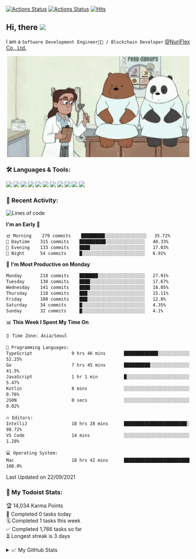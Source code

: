 
[![Actions Status](https://github.com/ddok2/ddok2/workflows/Todoist%20Readme/badge.svg)](https://github.com/ddok2/ddok2/actions)
[![Actions Status](https://github.com/ddok2/ddok2/workflows/wakatime-stats/badge.svg)](https://github.com/ddok2/ddok2/actions)
[![Hits](https://hits.seeyoufarm.com/api/count/incr/badge.svg?url=https%3A%2F%2Fgithub.com%2Fddok2&count_bg=%23FF9595&title_bg=%23555555&icon=github.svg&icon_color=%23FFFFFF&title=hits&edge_flat=false)](https://hits.seeyoufarm.com)

<!-- ![visitors](https://visitor-badge.laobi.icu/badge?page_id=ddok2.ddok2) -->
## Hi, there <img src="https://raw.githubusercontent.com/MartinHeinz/MartinHeinz/master/wave.gif" width="25px">

I am a `Software Development Engineer🧑‍💻 / Blockchain Developer` [@NuriFlex Co., Ltd.](https://nuriflex.com)


<p align="center">
<img align="center" alt="GIF" src="img/debugging.gif" />
</p>


### 🛠 Languages & Tools:
<p>
    <img src="https://img.shields.io/badge/go-%2300ADD8.svg?&style=for-the-badge&logo=go&logoColor=white"/>
    <img src="https://img.shields.io/badge/node.js%20-%2343853D.svg?&style=for-the-badge&logo=node.js&logoColor=white"/>
    <img src="https://img.shields.io/badge/javascript%20-%23323330.svg?&style=for-the-badge&logo=javascript&logoColor=%23F7DF1E"/>
    <img src="https://img.shields.io/badge/typescript%20-%23007ACC.svg?&style=for-the-badge&logo=typescript&logoColor=white"/>
    <img src="https://img.shields.io/badge/python%20-%2314354C.svg?&style=for-the-badge&logo=python&logoColor=white"/>
    <img src="https://img.shields.io/badge/react%20-%2320232a.svg?&style=for-the-badge&logo=react&logoColor=%2361DAFB"/>
    <img src="https://img.shields.io/badge/AWS%20-%23FF9900.svg?&style=for-the-badge&logo=amazon-aws&logoColor=white"/>
    <img src="https://img.shields.io/badge/Google%20Cloud%20-%234285F4.svg?&style=for-the-badge&logo=google-cloud&logoColor=white"/>
    <img src="https://img.shields.io/badge/docker%20-%230db7ed.svg?&style=for-the-badge&logo=docker&logoColor=white"/>
    <img src="https://img.shields.io/badge/kubernetes%20-%23326ce5.svg?&style=for-the-badge&logo=kubernetes&logoColor=white"/>
    <img src="https://img.shields.io/badge/ansible%20-%231A1918.svg?&style=for-the-badge&logo=ansible&logoColor=white"/>
</p>

### 🌈 Recent Activity:
<!--START_SECTION:waka-->
![Lines of code](https://img.shields.io/badge/From%20Hello%20World%20I%27ve%20Written-710696%20lines%20of%20code-blue)

**I'm an Early 🐤** 

```text
🌞 Morning    279 commits    █████████░░░░░░░░░░░░░░░░   35.72% 
🌆 Daytime    315 commits    ██████████░░░░░░░░░░░░░░░   40.33% 
🌃 Evening    133 commits    ████░░░░░░░░░░░░░░░░░░░░░   17.03% 
🌙 Night      54 commits     █░░░░░░░░░░░░░░░░░░░░░░░░   6.91%

```
📅 **I'm Most Productive on Monday** 

```text
Monday       218 commits    ███████░░░░░░░░░░░░░░░░░░   27.91% 
Tuesday      138 commits    ████░░░░░░░░░░░░░░░░░░░░░   17.67% 
Wednesday    141 commits    ████░░░░░░░░░░░░░░░░░░░░░   18.05% 
Thursday     118 commits    ███░░░░░░░░░░░░░░░░░░░░░░   15.11% 
Friday       100 commits    ███░░░░░░░░░░░░░░░░░░░░░░   12.8% 
Saturday     34 commits     █░░░░░░░░░░░░░░░░░░░░░░░░   4.35% 
Sunday       32 commits     █░░░░░░░░░░░░░░░░░░░░░░░░   4.1%

```


📊 **This Week I Spent My Time On** 

```text
⌚︎ Time Zone: Asia/Seoul

💬 Programming Languages: 
TypeScript               9 hrs 46 mins       █████████████░░░░░░░░░░░░   52.25% 
Go                       7 hrs 45 mins       ██████████░░░░░░░░░░░░░░░   41.5% 
JavaScript               1 hr 1 min          █░░░░░░░░░░░░░░░░░░░░░░░░   5.47% 
Kotlin                   8 mins              ░░░░░░░░░░░░░░░░░░░░░░░░░   0.76% 
JSON                     0 secs              ░░░░░░░░░░░░░░░░░░░░░░░░░   0.02%

🔥 Editors: 
IntelliJ                 18 hrs 28 mins      ████████████████████████░   98.72% 
VS Code                  14 mins             ░░░░░░░░░░░░░░░░░░░░░░░░░   1.28%

💻 Operating System: 
Mac                      18 hrs 42 mins      █████████████████████████   100.0%

```


 Last Updated on 22/09/2021
<!--END_SECTION:waka-->

### 🚧 My Todoist Stats:
<!-- TODO-IST:START -->
🏆  14,034 Karma Points           
🌸  Completed 0 tasks today           
🗓  Completed 1 tasks this week           
✅  Completed 1,766 tasks so far           
⏳  Longest streak is 3 days
<!-- TODO-IST:END -->

<details>
<summary>📈 My GitHub Stats</summary>
<p align="center"> <img src="https://github-readme-stats.vercel.app/api?username=ddok2&show_icons=true" alt="ddok2" />
</details>
